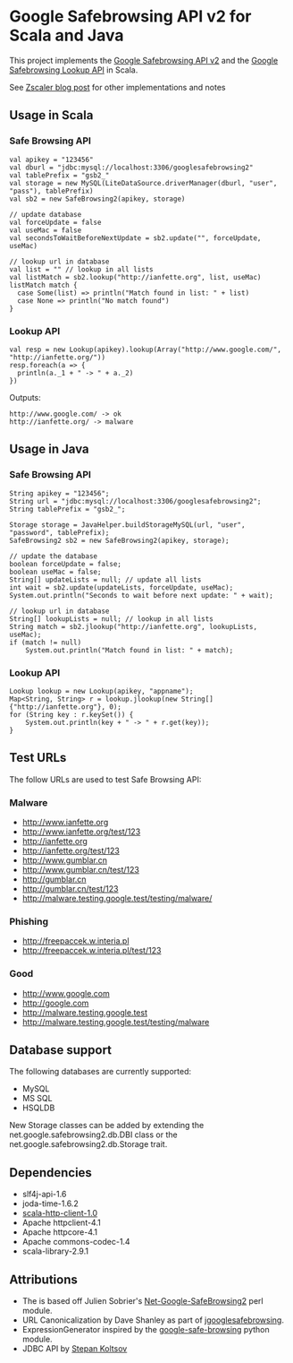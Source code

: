 # Google Safebrowsing API v2 for Scala and Java

This project implements the [Google Safebrowsing API v2](https://developers.google.com/safe-browsing/) 
and the [Google Safebrowsing Lookup API](https://developers.google.com/safe-browsing/lookup_guide) in Scala.

See [Zscaler blog post](http://research.zscaler.com/2011/12/switch-to-google-safe-browsing-v2.html) for other implementations and notes 

## Usage in Scala
### Safe Browsing API
	val apikey = "123456"
	val dburl = "jdbc:mysql://localhost:3306/googlesafebrowsing2"
	val tablePrefix = "gsb2_"
	val storage = new MySQL(LiteDataSource.driverManager(dburl, "user", "pass"), tablePrefix)
	val sb2 = new SafeBrowsing2(apikey, storage)
	
	// update database
	val forceUpdate = false
	val useMac = false
	val secondsToWaitBeforeNextUpdate = sb2.update("", forceUpdate, useMac)
	
	// lookup url in database
	val list = "" // lookup in all lists
	val listMatch = sb2.lookup("http://ianfette.org", list, useMac)
	listMatch match {
	  case Some(list) => println("Match found in list: " + list)
	  case None => println("No match found")
	}

### Lookup API
	val resp = new Lookup(apikey).lookup(Array("http://www.google.com/", "http://ianfette.org/"))
	resp.foreach(a => {
	  println(a._1 + " -> " + a._2)
	})
	
Outputs:

	http://www.google.com/ -> ok
	http://ianfette.org/ -> malware
	
## Usage in Java
### Safe Browsing API
	String apikey = "123456";
	String url = "jdbc:mysql://localhost:3306/googlesafebrowsing2";
	String tablePrefix = "gsb2_";
	
	Storage storage = JavaHelper.buildStorageMySQL(url, "user", "password", tablePrefix);
	SafeBrowsing2 sb2 = new SafeBrowsing2(apikey, storage);
	
	// update the database
	boolean forceUpdate = false;
	boolean useMac = false;
	String[] updateLists = null; // update all lists
	int wait = sb2.update(updateLists, forceUpdate, useMac);
	System.out.println("Seconds to wait before next update: " + wait);
	
	// lookup url in database
	String[] lookupLists = null; // lookup in all lists
	String match = sb2.jlookup("http://ianfette.org", lookupLists, useMac);
	if (match != null)
		System.out.println("Match found in list: " + match);
	
### Lookup API
	Lookup lookup = new Lookup(apikey, "appname");
	Map<String, String> r = lookup.jlookup(new String[]{"http://ianfette.org"}, 0);
	for (String key : r.keySet()) {
		System.out.println(key + " -> " + r.get(key));
	}

## Test URLs
The follow URLs are used to test Safe Browsing API:

### Malware
* http://www.ianfette.org
* http://www.ianfette.org/test/123
* http://ianfette.org
* http://ianfette.org/test/123
* http://www.gumblar.cn
* http://www.gumblar.cn/test/123
* http://gumblar.cn
* http://gumblar.cn/test/123
* http://malware.testing.google.test/testing/malware/

### Phishing
* http://freepaccek.w.interia.pl
* http://freepaccek.w.interia.pl/test/123

### Good
* http://www.google.com
* http://google.com
* http://malware.testing.google.test
* http://malware.testing.google.test/testing/malware

## Database support
The following databases are currently supported:
* MySQL
* MS SQL
* HSQLDB

New Storage classes can be added by extending the net.google.safebrowsing2.db.DBI class or the net.google.safebrowsing2.db.Storage trait. 

## Dependencies
* slf4j-api-1.6
* joda-time-1.6.2
* [scala-http-client-1.0](https://github.com/snopoke/scala-http-client)
* Apache httpclient-4.1
* Apache httpcore-4.1
* Apache commons-codec-1.4
* scala-library-2.9.1

## Attributions
* The is based off Julien Sobrier's [Net-Google-SafeBrowsing2](https://github.com/juliensobrier/Net-Google-SafeBrowsing2) perl module.
* URL Canonicalization by Dave Shanley as part of [jgooglesafebrowsing](http://code.google.com/p/jgooglesafebrowsing/).
* ExpressionGenerator inspired by the [google-safe-browsing](http://code.google.com/p/google-safe-browsing/) python module.
* JDBC API by [Stepan Koltsov](https://bitbucket.org/stepancheg/scala-misc/)
